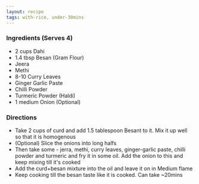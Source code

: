 ```yaml
---
layout: recipe
tags: with-rice, under-30mins
---
```


### Ingredients (Serves 4)

- 2 cups Dahi
- 1.4 tbsp Besan (Gram Flour)
- Jeera
- Methi
- 8-10 Curry Leaves
- Ginger Garlic Paste
- Chilli Powder
- Turmeric Powder (Haldi)
- 1 medium Onion (Optional)

### Directions

- Take 2 cups of curd and add 1.5 tablespoon Besant to it. Mix it up well so that it is homogenous
- (Optional) Slice the onions into long halfs
- Then take some - jerra, methi, curry leaves, ginger-garlic paste, chilli powder and turmeric and fry it in some oil. Add the onion to this and keep mixing till it's cooked
- Add the curd+besan mixture into the oil and leave it on in Medium flame
- Keep cooking till the besan taste like it is cooked. Can take ~20mins
